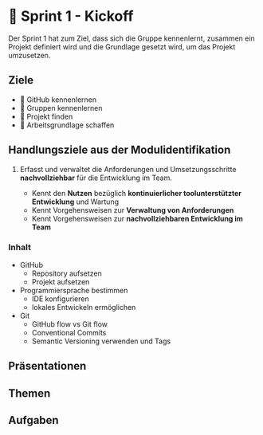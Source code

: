 # 🦶 Sprint 1 - Kickoff

Der Sprint 1 hat zum Ziel, dass sich die Gruppe kennenlernt, zusammen ein
Projekt definiert wird und die Grundlage gesetzt wird, um das Projekt
umzusetzen.

## Ziele

- :dart: GitHub kennenlernen
- :dart: Gruppen kennenlernen
- :dart: Projekt finden
- :dart: Arbeitsgrundlage schaffen

## Handlungsziele aus der Modulidentifikation

1. Erfasst und verwaltet die Anforderungen und Umsetzungsschritte
   **nachvollziehbar** für die Entwicklung im Team.

   - Kennt den **Nutzen** bezüglich **kontinuierlicher toolunterstützter
     Entwicklung** und Wartung
   - Kennt Vorgehensweisen zur **Verwaltung von Anforderungen**
   - Kennt Vorgehensweisen zur **nachvollziehbaren Entwicklung im Team**

### Inhalt

- GitHub
  - Repository aufsetzen
  - Projekt aufsetzen
- Programmiersprache bestimmen
  - IDE konfigurieren
  - lokales Entwickeln ermöglichen
- Git
  - GitHub flow vs Git flow
  - Conventional Commits
  - Semantic Versioning verwenden und Tags

## Präsentationen

<Slide name="projektmanagement"/>

<Slide name="git"/>

<Slide name="local-development"/>

<Slide name="sprint1-ende"/>

## Themen

## Aufgaben

<DocCardList />
